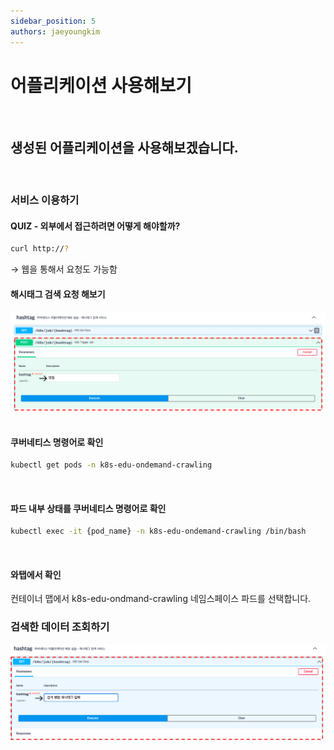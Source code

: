 ```yaml
---
sidebar_position: 5
authors: jaeyoungkim
---
```


# 어플리케이션 사용해보기

<br/>

## 생성된 어플리케이션을 사용해보겠습니다.

<br/>

### 서비스 이용하기

#### QUIZ - 외부에서 접근하려면 어떻게 해야할까?

```bash
curl http://?
```

→ 웹을 통해서 요청도 가능함
<br/>

#### 해시태그 검색 요청 해보기

![search_hashtag_2](./img/search_hashtag_2.png)
<br/><br/>

#### 쿠버네티스 명령어로 확인

```bash
kubectl get pods -n k8s-edu-ondemand-crawling
```

<br/>

#### 파드 내부 상태를 쿠버네티스 명령어로 확인

```bash
kubectl exec -it {pod_name} -n k8s-edu-ondemand-crawling /bin/bash
```

<br/>

#### 와탭에서 확인

컨테이너 맵에서 k8s-edu-ondmand-crawling 네임스페이스 파드를 선택합니다.

### 검색한 데이터 조회하기

![get_data_1](./img/get_data_1.png)
<br/><br/>
